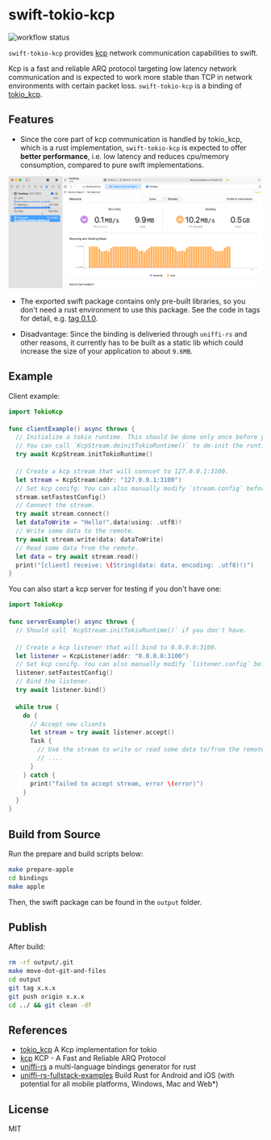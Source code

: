 # swift-tokio-kcp

![workflow status](https://github.com/oyyd/swift-tokio-kcp/actions/workflows/build.yml/badge.svg)

`swift-tokio-kcp` provides [kcp](https://github.com/skywind3000/kcp) network communication capabilities to swift.

Kcp is a fast and reliable ARQ protocol targeting low latency network communication and is expected to work more stable than TCP in network environments with certain packet loss. `swift-tokio-kcp` is a binding of [tokio_kcp](https://github.com/Matrix-Zhang/tokio_kcp).

## Features

- Since the core part of kcp communication is handled by tokio_kcp, which is a rust implementation, `swift-tokio-kcp` is expected to offer **better performance**, i.e. low latency and reduces cpu/memory consumption, compared to pure swift implementations.

![write_10mb_profile](./doc/write_10mb_profile.png)

- The exported swift package contains only pre-built libraries, so you don't need a rust environment to use this package. See the code in tags for detail, e.g. [tag 0.1.0](https://github.com/oyyd/swift-tokio-kcp/tree/0.1.0).

- Disadvantage: Since the binding is deliveried through `uniffi-rs` and other reasons, it currently has to be built as a static lib which could increase the size of your application to about `9.6MB`.

## Example

Client example:

```swift
import TokioKcp

func clientExample() async throws {
  // Initialize a tokio runtime. This should be done only once before you de-init the runtime.
  // You can call `KcpStream.deinitTokioRuntime()` to de-init the runtime.
  try await KcpStream.initTokioRuntime()

  // Create a kcp stream that will conncet to 127.0.0.1:3100.
  let stream = KcpStream(addr: "127.0.0.1:3100")
  // Set kcp conifg. You can also manually modify `stream.config` before `connect()`.
  stream.setFastestConfig()
  // Connect the stream.
  try await stream.connect()
  let dataToWrite = "Hello!".data(using: .utf8)!
  // Write some data to the remote.
  try await stream.write(data: dataToWrite)
  // Read some data from the remote.
  let data = try await stream.read()
  print("[client] receive: \(String(data: data, encoding: .utf8)!)")
}
```

You can also start a kcp server for testing if you don't have one:
```swift
import TokioKcp

func serverExample() async throws {
  // Should call `KcpStream.initTokioRuntime()` if you don't have.

  // Create a kcp listener that will bind to 0.0.0.0:3100.
  let listener = KcpListener(addr: "0.0.0.0:3100")
  // Set kcp conifg. You can also manually modify `listener.config` before `bind()`.
  listener.setFastestConfig()
  // Bind the listener.
  try await listener.bind()

  while true {
    do {
      // Accept new clients
      let stream = try await listener.accept()
      Task {
        // Use the stream to write or read some data to/from the remote.
        // ....
      }
    } catch {
      print("failed to accept stream, error \(error)")
    }
  }
}
```

## Build from Source

Run the prepare and build scripts below:

```bash
make prepare-apple
cd bindings
make apple
```

Then, the swift package can be found in the `output` folder.

## Publish

After build:

```bash
rm -rf output/.git
make move-dot-git-and-files
cd output
git tag x.x.x
git push origin x.x.x
cd ../ && git clean -df
```

## References

- [tokio_kcp](https://github.com/Matrix-Zhang/tokio_kcp/) A Kcp implementation for tokio
- [kcp](https://github.com/skywind3000/kcp) KCP - A Fast and Reliable ARQ Protocol
- [uniffi-rs](https://github.com/mozilla/uniffi-rs/) a multi-language bindings generator for rust
- [uniffi-rs-fullstack-examples](https://github.com/imWildCat/uniffi-rs-fullstack-examples/) Build Rust for Android and iOS (with potential for all mobile platforms, Windows, Mac and Web*)

## License
MIT
